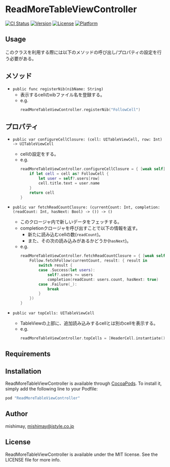 # ReadMoreTableViewController

[![CI Status](http://img.shields.io/travis/mishimay/ReadMoreTableViewController.svg?style=flat)](https://travis-ci.org/mishimay/ReadMoreTableViewController)
[![Version](https://img.shields.io/cocoapods/v/ReadMoreTableViewController.svg?style=flat)](http://cocoapods.org/pods/ReadMoreTableViewController)
[![License](https://img.shields.io/cocoapods/l/ReadMoreTableViewController.svg?style=flat)](http://cocoapods.org/pods/ReadMoreTableViewController)
[![Platform](https://img.shields.io/cocoapods/p/ReadMoreTableViewController.svg?style=flat)](http://cocoapods.org/pods/ReadMoreTableViewController)

## Usage

このクラスを利用する際には以下のメソッドの呼び出し/プロパティの設定を行う必要がある。

## メソッド

- `public func registerNib(nibName: String)`
  - 表示するcellのxibファイル名を登録する。
  - e.g.
    ```swift
    readMoreTableViewController.registerNib("FollowCell")
    ```

## プロパティ

- `public var configureCellClosure: (cell: UITableViewCell, row: Int) -> UITableViewCell`
  - cellの設定をする。
  - e.g.
    ```swift
    readMoreTableViewController.configureCellClosure = { [weak self] cell, row in
        if let cell = cell as? FollowCell {
            let user = self?.users[row]
            cell.title.text = user.name
        }
        return cell
    }
    ```

- `public var fetchReadCountClosure: (currentCount: Int, completion: (readCount: Int, hasNext: Bool) -> ()) -> ()`
  - このクロージャ内で新しいデータをフェッチする。
  - completionクロージャを呼び出すことで以下の情報を返す。
    - 新たに読み込むcellの数(`readCount`)。
    - また、その次の読み込みがあるかどうか(`hasNext`)。
  - e.g.
    ```swift
    readMoreTableViewController.fetchReadCountClosure = { [weak self] currentCount, completion in
        Follow.fetchFollow(currentCount, result: { result in
            switch result {
            case .Success(let users):
                self?.users += users
                completion(readCount: users.count, hasNext: true)
            case .Failure(_):
                break
            }
        })
    }
    ```

- `public var topCells: UITableViewCell`
  - TableViewの上部に、追加読み込みするcellとは別のcellを表示する。
  - e.g.
    ```swift
    readMoreTableViewController.topCells = [HeaderCell.instantiate()]
    ```

## Requirements

## Installation

ReadMoreTableViewController is available through [CocoaPods](http://cocoapods.org). To install
it, simply add the following line to your Podfile:

```ruby
pod "ReadMoreTableViewController"
```

## Author

mishimay, mishimay@istyle.co.jp

## License

ReadMoreTableViewController is available under the MIT license. See the LICENSE file for more info.
